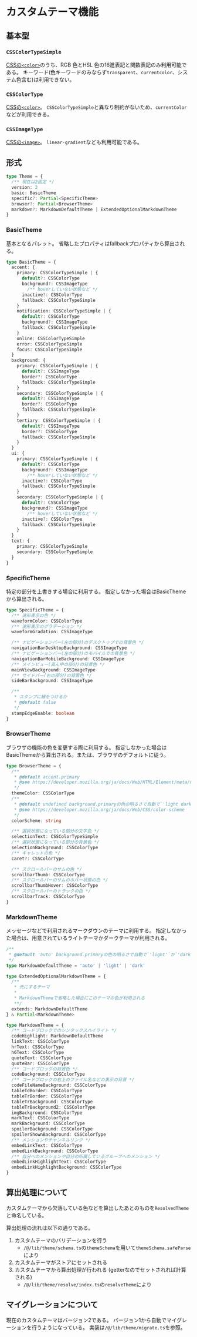 # カスタムテーマ機能

## 基本型
### `CSSColorTypeSimple`

[CSSの`<color>`](https://developer.mozilla.org/ja/docs/Web/CSS/color_value)のうち、RGB 色とHSL 色の16進表記と関数表記のみ利用可能である。
キーワード(色キーワードのみならず`transparent`、`currentcolor`、システム色含む)は利用できない。

### `CSSColorType`
[CSSの`<color>`](https://developer.mozilla.org/ja/docs/Web/CSS/color_value)。
`CSSColorTypeSimple`と異なり制約がないため、`currentColor`などが利用できる。

### `CSSImageType`
[CSSの`<image>`](https://developer.mozilla.org/ja/docs/Web/CSS/image)。
`linear-gradient`なども利用可能である。

## 形式
```ts
type Theme = {
  /** 現在は2固定 */
  version: 2
  basic: BasicTheme
  specific?: Partial<SpecificTheme>
  browser?: Partial<BrowserTheme>
  markdown?: MarkdownDefaultTheme | ExtendedOptionalMarkdownTheme
}
```

### BasicTheme
基本となるパレット。
省略したプロパティはfallbackプロパティから算出される。

```ts
type BasicTheme = {
  accent: {
    primary: CSSColorTypeSimple | {
      default?: CSSColorType
      background?: CSSImageType
        /** hoverしていない状態など */
      inactive?: CSSColorType
      fallback: CSSColorTypeSimple
    }
    notification: CSSColorTypeSimple | {
      default?: CSSColorType
      background?: CSSImageType
      fallback: CSSColorTypeSimple
    }
    online: CSSColorTypeSimple
    error: CSSColorTypeSimple
    focus: CSSColorTypeSimple
  }
  background: {
    primary: CSSColorTypeSimple | {
      default?: CSSImageType
      border?: CSSColorType
      fallback: CSSColorTypeSimple
    }
    secondary: CSSColorTypeSimple | {
      default?: CSSImageType
      border?: CSSColorType
      fallback: CSSColorTypeSimple
    }
    tertiary: CSSColorTypeSimple | {
      default?: CSSImageType
      border?: CSSColorType
      fallback: CSSColorTypeSimple
    }
  }
  ui: {
    primary: CSSColorTypeSimple | {
      default?: CSSColorType
      background?: CSSImageType
        /** hoverしていない状態など */
      inactive?: CSSColorType
      fallback: CSSColorTypeSimple
    }
    secondary: CSSColorTypeSimple | {
      default?: CSSColorType
      background?: CSSImageType
        /** hoverしていない状態など */
      inactive?: CSSColorType
      fallback: CSSColorTypeSimple
    }
  }
  text: {
    primary: CSSColorTypeSimple
    secondary: CSSColorTypeSimple
  }
}
```

### SpecificTheme
特定の部分を上書きする場合に利用する。
指定しなかった場合はBasicThemeから算出される。

```ts
type SpecificTheme = {
  /** 波形表示の色 */
  waveformColor: CSSColorType
  /** 波形表示のグラデーション */
  waveformGradation: CSSImageType

  /** ナビゲーションバー(左の部分)のデスクトップでの背景色 */
  navigationBarDesktopBackground: CSSImageType
  /** ナビゲーションバー(左の部分)のモバイルでの背景色 */
  navigationBarMobileBackground: CSSImageType
  /** メインビュー(真ん中の部分)の背景色 */
  mainViewBackground: CSSImageType
  /** サイドバー(右の部分)の背景色 */
  sideBarBackground: CSSImageType

  /**
   * スタンプに縁をつけるか
   * @default false
   */
  stampEdgeEnable: boolean
}
```

### BrowserTheme
ブラウザの機能の色を変更する際に利用する。
指定しなかった場合はBasicThemeから算出される。または、ブラウザのデフォルトに従う。

```ts
type BrowserTheme = {
  /**
   * @default accent.primary
   * @see https://developer.mozilla.org/ja/docs/Web/HTML/Element/meta/name/theme-color
   */
  themeColor: CSSColorType
  /**
   * @default undefined background.primaryの色の明るさで自動で`'light dark'`か`'dark light'`になる
   * @see https://developer.mozilla.org/ja/docs/Web/CSS/color-scheme
   */
  colorScheme: string

  /** 選択状態になっている部分の文字色 */
  selectionText: CSSColorTypeSimple
  /** 選択状態になっている部分の背景色 */
  selectionBackground: CSSColorType
  /** キャレットの色 */
  caret?: CSSColorType

  /** スクロールバーのサムの色 */
  scrollbarThumb: CSSColorType
  /** スクロールバーのサムのホバー状態の色 */
  scrollbarThumbHover: CSSColorType
  /** スクロールバーのトラックの色 */
  scrollbarTrack: CSSColorType
}
```

### MarkdownTheme
メッセージなどで利用されるマークダウンのテーマに利用する。
指定しなかった場合は、用意されているライトテーマかダークテーマが利用される。

```ts
/**
 * @default 'auto' background.primaryの色の明るさで自動で`'light'`か`'dark'`になる
 */
type MarkdownDefaultTheme = 'auto' | 'light' | 'dark'

type ExtendedOptionalMarkdownTheme = {
  /**
   * 元にするテーマ
   *
   * MarkdownThemeで省略した場合にこのテーマの色が利用される
   **/
  extends: MarkdownDefaultTheme
} & Partial<MarkdownTheme>

type MarkdownTheme = {
  /** コードブロックでのシンタックスハイライト */
  codeHighlight: MarkdownDefaultTheme
  linkText: CSSColorType
  hrText: CSSColorType
  h6Text: CSSColorType
  quoteText: CSSColorType
  quoteBar: CSSColorType
  /** コードブロックの背景色 */
  codeBackground: CSSColorType
  /** コードブロックの右上のファイル名などの表示の背景 */
  codeFileNameBackground: CSSColorType
  tableTdBorder: CSSColorType
  tableTrBorder: CSSColorType
  tableTrBackground: CSSColorType
  tableTrBackground2: CSSColorType
  imgBackground: CSSColorType
  markText: CSSColorType
  markBackground: CSSColorType
  spoilerBackground: CSSColorType
  spoilerShownBackground: CSSColorType
  /** メンションやチャンネルリンク */
  embedLinkText: CSSColorType
  embedLinkBackground: CSSColorType
  /** 自分へのメンションや自分の所属しているグループへのメンション */
  embedLinkHighlightText: CSSColorType
  embedLinkHighlightBackground: CSSColorType
}
```

## 算出処理について
カスタムテーマから欠落している色などを算出したあとのものを`ResolvedTheme`と命名している。

算出処理の流れは以下の通りである。

1. カスタムテーマのバリデーションを行う
    - `/@/lib/theme/schema.ts`の`themeSchema`を用いて`themeSchema.safeParse`により
2. カスタムテーマがストアにセットされる
3. カスタムテーマから算出処理が行われる (getterなのでセットされれば計算される)
    - `/@/lib/theme/resolve/index.ts`の`resolveTheme`により

## マイグレーションについて
現在のカスタムテーマはバージョン2である。
バージョン1から自動でマイグレーションを行うようになっている。
実装は`/@/lib/theme/migrate.ts`を参照。
